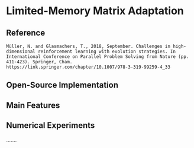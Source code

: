 # Limited-Memory Matrix Adaptation

## Reference

```
Müller, N. and Glasmachers, T., 2018, September. Challenges in high-dimensional reinforcement learning with evolution strategies. In International Conference on Parallel Problem Solving from Nature (pp. 411-423). Springer, Cham.
https://link.springer.com/chapter/10.1007/978-3-319-99259-4_33
```

## Open-Source Implementation

## Main Features

## Numerical Experiments

.......

